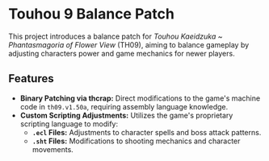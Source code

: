 # Touhou 9 Balance Patch

This project introduces a balance patch for *Touhou Kaeidzuka ~ Phantasmagoria of Flower View* (TH09), aiming to balance gameplay by adjusting characters power and game mechanics for newer players.

## Features

- **Binary Patching via thcrap:** Direct modifications to the game's machine code in `th09.v1.50a`, requiring assembly language knowledge.
- **Custom Scripting Adjustments:** Utilizes the game's proprietary scripting language to modify:
  - **`.ecl` Files:** Adjustments to character spells and boss attack patterns.
  - **`.sht` Files:** Modifications to shooting mechanics and character movements.
